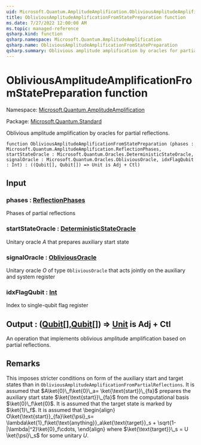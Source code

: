 ```yaml
---
uid: Microsoft.Quantum.AmplitudeAmplification.ObliviousAmplitudeAmplificationFromStatePreparation
title: ObliviousAmplitudeAmplificationFromStatePreparation function
ms.date: 7/27/2022 12:00:00 AM
ms.topic: managed-reference
qsharp.kind: function
qsharp.namespace: Microsoft.Quantum.AmplitudeAmplification
qsharp.name: ObliviousAmplitudeAmplificationFromStatePreparation
qsharp.summary: Oblivious amplitude amplification by oracles for partial reflections.
---
```


# ObliviousAmplitudeAmplificationFromStatePreparation function

Namespace: [Microsoft.Quantum.AmplitudeAmplification](xref:Microsoft.Quantum.AmplitudeAmplification)

Package: [Microsoft.Quantum.Standard](https://nuget.org/packages/Microsoft.Quantum.Standard)


Oblivious amplitude amplification by oracles for partial reflections.

```qsharp
function ObliviousAmplitudeAmplificationFromStatePreparation (phases : Microsoft.Quantum.AmplitudeAmplification.ReflectionPhases, startStateOracle : Microsoft.Quantum.Oracles.DeterministicStateOracle, signalOracle : Microsoft.Quantum.Oracles.ObliviousOracle, idxFlagQubit : Int) : ((Qubit[], Qubit[]) => Unit is Adj + Ctl)
```


## Input

### phases : [ReflectionPhases](xref:Microsoft.Quantum.AmplitudeAmplification.ReflectionPhases)

Phases of partial reflections


### startStateOracle : [DeterministicStateOracle](xref:Microsoft.Quantum.Oracles.DeterministicStateOracle)

Unitary oracle $A$ that prepares auxiliary start state


### signalOracle : [ObliviousOracle](xref:Microsoft.Quantum.Oracles.ObliviousOracle)

Unitary oracle $O$ of type `ObliviousOracle` that acts jointly on theauxiliary and system register


### idxFlagQubit : [Int](xref:microsoft.quantum.qsharp.valueliterals#int-literals)

Index to single-qubit flag register



## Output : ([Qubit](xref:microsoft.quantum.qsharp.valueliterals#qubit-literals)[],[Qubit](xref:microsoft.quantum.qsharp.valueliterals#qubit-literals)[]) => [Unit](xref:microsoft.quantum.qsharp.valueliterals#unit-literal)  is Adj + Ctl

An operation that implements oblivious amplitude amplification based on partial reflections.

## Remarks

This imposes stricter conditions on form of the auxiliary start and target states than in `ObliviousAmplitudeAmplificationFromPartialReflections`.It is assumed that $A\ket{0}\_f\ket{0}\_a= \ket{\text{start}}\_{fa}$ prepares the auxiliary start state $\ket{\text{start}}\_{fa}$ from the computational basis $\ket{0}\_f\ket{0}$.It is assumed that the target state is marked by $\ket{1}\_f$.It is assumed that\begin{align}O\ket{\text{start}}\_{fa}\ket{\psi}\_s= \lambda\ket{1}\_f\ket{\text{anything}}\_a\ket{\text{target}}\_s + \sqrt{1-|\lambda|^2}\ket{0}\_f\cdots,\end{align}where $\ket{\text{target}}\_s = U \ket{\psi}\_s$ for some unitary $U$.